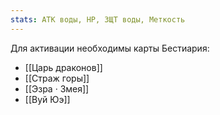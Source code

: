 ```yaml
---
stats: АТК воды, HP, ЗЩТ воды, Меткость
---
```

Для активации необходимы карты Бестиария:
- [[Царь драконов]]
- [[Страж горы]]
- [[Эзра · Змея]]
- [[Вуй Юэ]]
